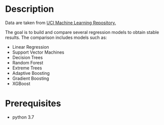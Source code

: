 # Description
Data are taken from [UCI Machine Learning Repository.](https://archive.ics.uci.edu/ml/datasets/auto+mpg)

The goal is to build and compare several regression models to obtain stable results. The comparison includes models such as:
- Linear Regression
- Support Vector Machines
- Decision Trees
- Random Forest
- Extreme Trees
- Adaptive Boosting
- Gradient Boosting 
- XGBoost

# Prerequisites
- python 3.7
